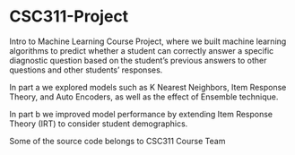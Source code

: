 # CSC311-Project
Intro to Machine Learning Course Project, where we built machine learning algorithms to predict whether a student can correctly
answer a specific diagnostic question based on the student’s previous answers to other questions and other students’ responses.

In part a we explored models such as K Nearest Neighbors, Item Response Theory, and Auto Encoders, as well as the effect of Ensemble technique.

In part b we improved model performance by extending Item Response Theory (IRT) to consider student demographics.

Some of the source code belongs to CSC311 Course Team
